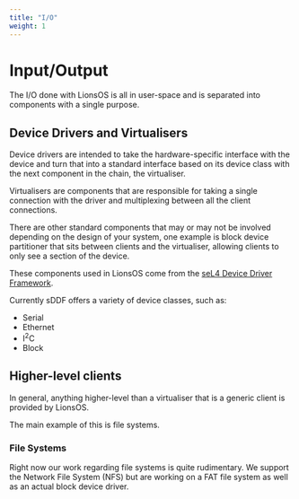 ```yaml
---
title: "I/O"
weight: 1
---
```


# Input/Output

The I/O done with LionsOS is all in user-space and is separated into components with
a single purpose.

## Device Drivers and Virtualisers

Device drivers are intended to take the hardware-specific interface with the device and
turn that into a standard interface based on its device class with the next component in the
chain, the virtualiser.

Virtualisers are components that are responsible for taking a single connection with the driver and
multiplexing between all the client connections.

There are other standard components that may or may not be involved depending on the design of your
system, one example is block device partitioner that sits between clients and the virtualiser, allowing
clients to only see a section of the device.

These components used in LionsOS come from the [seL4 Device Driver Framework](https://github.com/au-ts/sddf).

Currently sDDF offers a variety of device classes, such as:
* Serial
* Ethernet
* I<sup>2</sup>C
* Block

## Higher-level clients

In general, anything higher-level than a virtualiser that is a generic client is provided by LionsOS.

The main example of this is file systems.

### File Systems

Right now our work regarding file systems is quite rudimentary. We support the Network File System (NFS)
but are working on a FAT file system as well as an actual block device driver.
